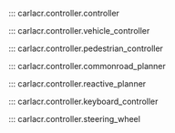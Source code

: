 
::: carlacr.controller.controller

::: carlacr.controller.vehicle_controller

::: carlacr.controller.pedestrian_controller

::: carlacr.controller.commonroad_planner

::: carlacr.controller.reactive_planner

::: carlacr.controller.keyboard_controller

::: carlacr.controller.steering_wheel